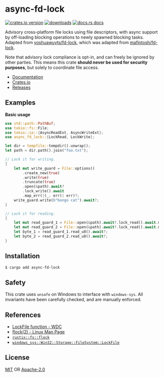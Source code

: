 # async-fd-lock
[![crates.io version][1]][2] 
[![downloads][5]][6] [![docs.rs docs][7]][8]

Advisory cross-platform file locks using file descriptors, with async support
by off-loading blocking operations to newly spawned blocking tasks.
Adapted from [yoshuawuyts/fd-lock], which was adapted from [mafintosh/fd-lock].

Note that advisory lock compliance is opt-in, and can freely be ignored by other
parties. This means this crate __should never be used for security purposes__,
but solely to coordinate file access.

[yoshuawuyts/fd-lock]: https://github.com/yoshuawuyts/fd-lock
[mafintosh/fd-lock]: https://github.com/mafintosh/fd-lock

- [Documentation][8]
- [Crates.io][2]
- [Releases][releases]

## Examples
__Basic usage__
```rust
use std::path::PathBuf;
use tokio::fs::File;
use tokio::io::{AsyncReadExt, AsyncWriteExt};
use async_fd_lock::{LockRead, LockWrite};

let dir = tempfile::tempdir().unwrap();
let path = dir.path().join("foo.txt");

// Lock it for writing.
{
    let mut write_guard = File::options()
        .create_new(true)
        .write(true)
        .truncate(true)
        .open(&path).await?
        .lock_write().await
        .map_err(|(_, err)| err)?;
    write_guard.write(b"bongo cat").await?;
}

// Lock it for reading.
{
    let mut read_guard_1 = File::open(&path).await?.lock_read().await.map_err(|(_, err)| err)?;
    let mut read_guard_2 = File::open(&path).await?.lock_read().await.map_err(|(_, err)| err)?;
    let byte_1 = read_guard_1.read_u8().await?;
    let byte_2 = read_guard_2.read_u8().await?;
}
```

## Installation
```sh
$ cargo add async-fd-lock
```

## Safety
This crate uses `unsafe` on Windows to interface with `windows-sys`. All
invariants have been carefully checked, and are manually enforced.

## References
- [LockFile function - WDC](https://docs.microsoft.com/en-us/windows/desktop/api/fileapi/nf-fileapi-lockfile)
- [flock(2) - Linux Man Page](https://man7.org/linux/man-pages/man2/flock.2.html)
- [`rustix::fs::flock`](https://docs.rs/rustix/*/rustix/fs/fn.flock.html)
- [`windows_sys::Win32::Storage::FileSystem::LockFile`](https://microsoft.github.io/windows-docs-rs/doc/windows/Win32/Storage/FileSystem/fn.LockFile.html)

## License
[MIT](./LICENSE-MIT) OR [Apache-2.0](./LICENSE-APACHE)

[1]: https://img.shields.io/crates/v/async-fd-lock.svg?style=flat-square
[2]: https://crates.io/crates/async-fd-lock
[3]: https://img.shields.io/travis/Limeth/async-fd-lock/master.svg?style=flat-square
[4]: https://travis-ci.org/Limeth/async-fd-lock
[5]: https://img.shields.io/crates/d/async-fd-lock.svg?style=flat-square
[6]: https://crates.io/crates/async-fd-lock
[7]: https://img.shields.io/badge/docs-latest-blue.svg?style=flat-square
[8]: https://docs.rs/async-fd-lock

[releases]: https://github.com/Limeth/async-fd-lock/releases
